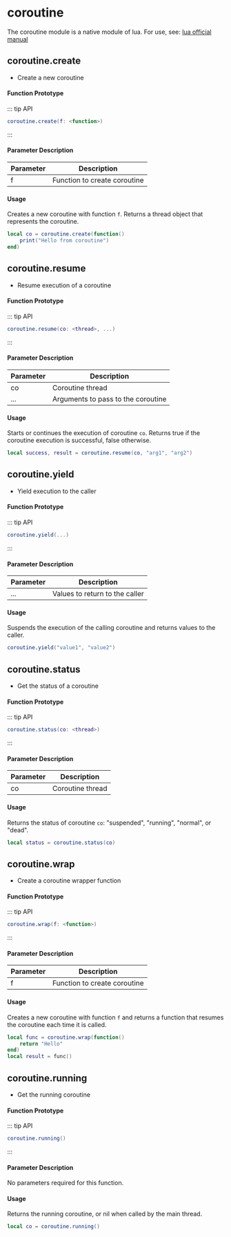 
# coroutine

The coroutine module is a native module of lua. For use, see: [lua official manual](https://www.lua.org/manual/5.1/manual.html#5.2)

## coroutine.create

- Create a new coroutine

#### Function Prototype

::: tip API
```lua
coroutine.create(f: <function>)
```
:::


#### Parameter Description

| Parameter | Description |
|-----------|-------------|
| f | Function to create coroutine |

#### Usage

Creates a new coroutine with function `f`. Returns a thread object that represents the coroutine.

```lua
local co = coroutine.create(function()
    print("Hello from coroutine")
end)
```

## coroutine.resume

- Resume execution of a coroutine

#### Function Prototype

::: tip API
```lua
coroutine.resume(co: <thread>, ...)
```
:::


#### Parameter Description

| Parameter | Description |
|-----------|-------------|
| co | Coroutine thread |
| ... | Arguments to pass to the coroutine |

#### Usage

Starts or continues the execution of coroutine `co`. Returns true if the coroutine execution is successful, false otherwise.

```lua
local success, result = coroutine.resume(co, "arg1", "arg2")
```

## coroutine.yield

- Yield execution to the caller

#### Function Prototype

::: tip API
```lua
coroutine.yield(...)
```
:::


#### Parameter Description

| Parameter | Description |
|-----------|-------------|
| ... | Values to return to the caller |

#### Usage

Suspends the execution of the calling coroutine and returns values to the caller.

```lua
coroutine.yield("value1", "value2")
```

## coroutine.status

- Get the status of a coroutine

#### Function Prototype

::: tip API
```lua
coroutine.status(co: <thread>)
```
:::


#### Parameter Description

| Parameter | Description |
|-----------|-------------|
| co | Coroutine thread |

#### Usage

Returns the status of coroutine `co`: "suspended", "running", "normal", or "dead".

```lua
local status = coroutine.status(co)
```

## coroutine.wrap

- Create a coroutine wrapper function

#### Function Prototype

::: tip API
```lua
coroutine.wrap(f: <function>)
```
:::


#### Parameter Description

| Parameter | Description |
|-----------|-------------|
| f | Function to create coroutine |

#### Usage

Creates a new coroutine with function `f` and returns a function that resumes the coroutine each time it is called.

```lua
local func = coroutine.wrap(function()
    return "Hello"
end)
local result = func()
```

## coroutine.running

- Get the running coroutine

#### Function Prototype

::: tip API
```lua
coroutine.running()
```
:::


#### Parameter Description

No parameters required for this function.

#### Usage

Returns the running coroutine, or nil when called by the main thread.

```lua
local co = coroutine.running()
```
